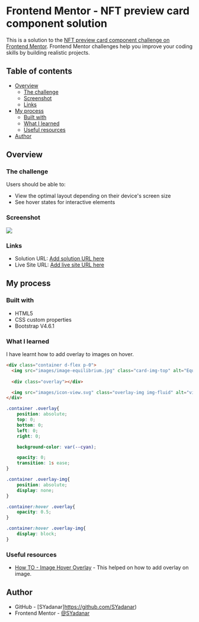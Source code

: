 # Frontend Mentor - NFT preview card component solution

This is a solution to the [NFT preview card component challenge on Frontend Mentor](https://www.frontendmentor.io/challenges/nft-preview-card-component-SbdUL_w0U). Frontend Mentor challenges help you improve your coding skills by building realistic projects. 

## Table of contents

- [Overview](#overview)
  - [The challenge](#the-challenge)
  - [Screenshot](#screenshot)
  - [Links](#links)
- [My process](#my-process)
  - [Built with](#built-with)
  - [What I learned](#what-i-learned)
  - [Useful resources](#useful-resources)
- [Author](#author)

## Overview

### The challenge

Users should be able to:

- View the optimal layout depending on their device's screen size
- See hover states for interactive elements

### Screenshot

![](.design/screenshot.png)

### Links

- Solution URL: [Add solution URL here](https://your-solution-url.com)
- Live Site URL: [Add live site URL here](https://your-live-site-url.com)

## My process

### Built with

- HTML5
- CSS custom properties
- Bootstrap V4.6.1

### What I learned

I have learnt how to add overlay to images on hover.

```html
<div class="container d-flex p-0">
  <img src="images/image-equilibrium.jpg" class="card-img-top" alt="Equilibrium Image">
  
  <div class="overlay"></div>

  <img src="images/icon-view.svg" class="overlay-img img-fluid" alt="view icon overlay">
</div>
```
```css
.container .overlay{
	position: absolute;
	top: 0;
	bottom: 0;
	left: 0;
	right: 0;

	background-color: var(--cyan);

	opacity: 0;
	transition: 1s ease;
}

.container .overlay-img{
	position: absolute;
	display: none;
}

.container:hover .overlay{
	opacity: 0.5;
}

.container:hover .overlay-img{
	display: block;
}
```

### Useful resources

- [How TO - Image Hover Overlay](https://www.w3schools.com/howto/howto_css_image_overlay.asp) - This helped on how to add overlay on image.

## Author

- GitHub - [SYadanar]https://github.com/SYadanar)
- Frontend Mentor - [@SYadanar](https://www.frontendmentor.io/profile/SYadanar)